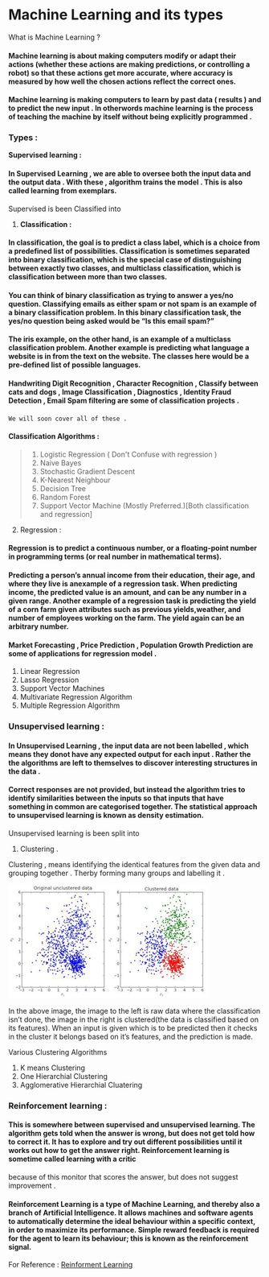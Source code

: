 # Machine Learning and its types 

What is Machine Learning ?

#### Machine learning is about making computers modify or adapt their actions (whether these actions are making predictions, or controlling a robot) so that these actions get more accurate, where accuracy is measured by how well the chosen actions reflect the correct ones.

#### Machine learning is making computers to learn by past data ( results ) and to predict the new input . In otherwords machine learning is the process of teaching the machine by itself without being explicitly programmed . 

### Types : 

<b> Supervised learning : </b>

#### In Supervised Learning , we are able to oversee both the input data and the output data . With these , algorithm trains the model . This is also called learning from exemplars.

Supervised is been Classified into 
1. <b> Classification :</b>
 
#### In classification, the goal is to predict a class label, which is a choice from a predefined list of possibilities. Classification is sometimes separated into binary classification, which is the special case of distinguishing between exactly two classes, and multiclass classification, which is classification between more than two classes.

#### You can think of binary classification as trying to answer a yes/no question. Classifying emails as either spam or not spam is an example of a binary classification problem. In this binary classification task, the yes/no question being asked would be “Is this email spam?”

#### The iris example, on the other hand, is an example of a multiclass classification problem. Another example is predicting what language a website is in from the text on the website. The classes here would be a pre-defined list of possible languages.

####	Handwriting Digit Recognition , Character Recognition , Classify between cats and dogs , Image Classification , Diagnostics , Identity Fraud Detection , Email Spam filtering are some of classification projects . 

	We will soon cover all of these . 

#### Classification Algorithms : 
>1. Logistic Regression ( Don't Confuse with regression )
>2. Naive Bayes 
>3. Stochastic Gradient Descent 
>4. K-Nearest Neighbour
>5. Decision Tree 
>6. Random Forest 
>7. Support Vector Machine (Mostly Preferred.)[Both classification and regression]

2. Regression : 

	
#### Regression is to predict a continuous number, or a floating-point number in programming terms (or real number in mathematical terms).

####	 Predicting a person’s annual income from their education, their age, and where they live is anexample of a regression task. When predicting income, the predicted value is an amount, and can be any number in a given range. Another example of a regression task is predicting the yield of a corn farm given attributes such as previous yields,weather, and number of employees working on the farm. The yield again can be an arbitrary number. 

#### 	Market Forecasting , Price Prediction , Population Growth Prediction are some of applications for regression model .

1. Linear Regression 
2. Lasso Regression 
3. Support Vector Machines 
4. Multivariate Regression Algorithm
5. Multiple Regression Algorithm 


### Unsupervised learning : 


#### In Unsupervised Learning , the input data are not been labelled , which means they donot have any expected output for each input . Rather the the algorithms are left to themselves to discover interesting structures in the data .


#### Correct responses are not provided, but instead the algorithm tries to identify similarities between the inputs so that inputs  that have something in common are categorised together. The statistical approach to unsupervised learning is known as density estimation.</p>


Unsupervised learning is been split into 

1.  Clustering .

Clustering , means identifying the identical features from the given data and grouping together . 
Therby forming many groups and labelling it . 

![](https://raw.githubusercontent.com/coderefaj/coderefaj.github.io/master/images/ml/classification_example.jpeg)

In the above image, the image to the left is raw data where the classification isn’t done, the image in the right is clustered(the data is classified based on its features). When an input is given which is to be predicted then it checks in the cluster it belongs based on it’s features, and the prediction is made.

Various Clustering Algorithms 

1. K means Clustering 
2. One Hierarchial Clustering 
3. Agglomerative Hierarchial Cluatering



### Reinforcement learning :


#### This is somewhere between supervised and unsupervised learning. The algorithm gets told when the answer is wrong, but does not get told how to correct it. It has to explore and try out different possibilities until it works out how to get the answer right. Reinforcement learning is sometime called learning with a critic
because of this monitor that scores the answer, but does not suggest improvement .

#### Reinforcement Learning is a type of Machine Learning, and thereby also a branch of Artificial Intelligence. It allows machines and software agents to automatically determine the ideal behaviour within a specific context, in order to maximize its performance. Simple reward feedback is required for the agent to learn its behaviour; this is known as the reinforcement signal.
</p>

For Reference : [Reinforment Learning ](https://towardsdatascience.com/introduction-to-various-reinforcement-learning-algorithms-i-q-learning-sarsa-dqn-ddpg-72a5e0cb6287)


